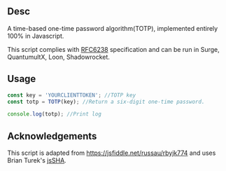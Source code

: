 ## Desc

A time-based one-time password algorithm(TOTP), implemented entirely 100% in Javascript. 

This script complies with [RFC6238](https://datatracker.ietf.org/doc/html/rfc6238) specification and can be run in Surge, QuantumultX, Loon, Shadowrocket.



## Usage

```javascript
const key = 'YOURCLIENTTOKEN'; //TOTP key
const totp = TOTP(key); //Return a six-digit one-time password.

console.log(totp); //Print log
```



## Acknowledgements

This script is adapted from https://jsfiddle.net/russau/rbyjk774 and uses Brian Turek's [jsSHA](https://github.com/caligatio/jsSHA/).

